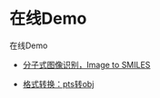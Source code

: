 # 在线Demo
在线Demo

- [分子式图像识别，Image to SMILES](https://lhnows-imagetosmiles.ms.show/)

- [格式转换：pts转obj]( https://pan.baidu.com/s/14z7A-siUfveRv5Znjlz-3A?pwd=yjht )